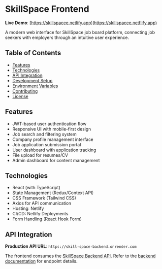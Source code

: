 # SkillSpace Frontend

**Live Demo**: [https://skillspacee.netlify.app](https://skillspacee.netflify.app)

A modern web interface for SkillSpace job board platform, connecting job seekers with employers through an intuitive user experience.

## Table of Contents
- [Features](#features)
- [Technologies](#technologies)
- [API Integration](#api-integration)
- [Development Setup](#development-setup)
- [Environment Variables](#environment-variables)
- [Contributing](#contributing)
- [License](#license)

## Features
- JWT-based user authentication flow
- Responsive UI with mobile-first design
- Job search and filtering system
- Company profile management interface
- Job application submission portal
- User dashboard with application tracking
- File upload for resumes/CV
- Admin dashboard for content management

## Technologies
- React (with TypeScript)
- State Management (Redux/Context API)
- CSS Framework (Tailwind CSS)
- Axios for API communication
- Hosting: Netlify
- CI/CD: Netlify Deployments
- Form Handling (React Hook Form)

## API Integration
**Production API URL**: `https://skill-space-backend.onrender.com`

The frontend consumes the [SkillSpace Backend API](https://github.com/HappyDevs1/skill_space_backend). Refer to the [backend documentation](https://github.com/HappyDevs1/skill_space_backend/blob/main/README.md) for endpoint details.

